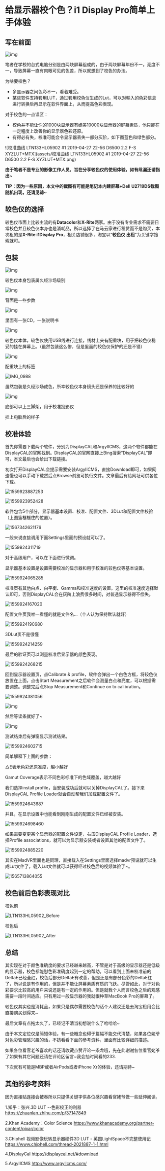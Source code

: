 # 给显示器校个色？i1 Display Pro简单上手体验

## 写在前面

![img](assets/IMG_0997-1567345190531.jpg)

笔者在学校的台式电脑分别是由两块屏幕组成的，由于两块屏幕年份不一，亮度不一，导致屏幕一直有肉眼可见的色差，所以就想到了校色的办法。

为啥要校色？

- 多显示器之间色彩不一，看着难受。
- 某些软件支持套用LUT，通过套用校色仪生成的Lut，可以对輸入的色彩信息进行转换后再显示在软件界面上，从而提高色彩表现。

对于校色的一点误区：

- 校色并不能让你的1000块显示器有媲美10000块显示器的屏幕素质，他只能在一定程度上改善你的显示器色彩还原。
- 有得必有失，校准可能会令显示器丢失一部分灰阶，如下图蓝色和绿色部分。

![校准曲线 LTN133HL05902 #1 2019-04-27 22-56 D6500 2.2 F-S XYZLUT+MTX](assets/校准曲线 LTN133HL05902 #1 2019-04-27 22-56 D6500 2.2 F-S XYZLUT+MTX.png)

**由于笔者不是专业的影像工作人员，旨在分享较色仪的使用体验，如有纰漏还请指出~**

**TIP：因为一些原因，本文中的截图有可能是笔记本内建屏幕+Dell U2719DS截图随机出现，还请见谅~**

## 较色仪的选择

较色仪市面上比较主流的有**Datacolor**和**X-Rite**两家。由于没有专业需求不需要日常校色并且较色仪本身也是消耗品，所以选择了在马云家进行租赁而不是购买，本次租的是**X-Rite i1Display Pro**，相关店铺很多，淘宝以“**较色仪 出租**”为关键字搜索就可。

## 包装

![img](assets/IMG_0983.jpg)

较色仪本身包装属久经沙场级别

![img](assets/IMG_0984.jpg)

背面是一些参数

![img](assets/IMG_0985.jpg)

里面有一张CD，一张说明书

![img](assets/IMG_0987.jpg)

较色仪本体，较色仪使用USB线进行连接，线材上夹有配重块，用于把较色仪稳妥的挂在屏幕上。（虽然包装这么惨，但是里面的较色仪保护的还是不错）

![img](assets/IMG_0990.jpg)

配重块上的标签

![IMG_0988](assets/IMG_0988.jpg)

虽然包装是久经沙场成色，所幸较色仪本身镜头还是保养的比较好的

![img](assets/IMG_0989.jpg)

底部可以上三脚架，用于校准投影仪





挂上电脑后的样子

## 校准体验

首先你需要下载两个软件，分别为DisplayCAL和ArgyIICMS，这两个软件都能在DisplayCAL的官网找到。DisplayCAL的官网直接上Bing搜索“DisplayCAL”即可，本文最后也会给出下载链接。

初次打开DisplayCAL会提示需要安装ArgyIICMS，直接Download即可，如果网速慢也可以手动下载然后点Browse浏览可执行文件。文章最后有给网址可供各位下载。

![1559923887253](assets/1559923887253.png)



![1559923952428](assets/1559923952428.png)

软件包含5个部分，显示器基本设置、校准、配置文件、3DLut和配置文件校验（上图篮框框住的位置）。

![1567342621176](assets/1567342621176.png)

一般来说直接调用下面Settings里面的预设就可以了。

![1559924311719](assets/1559924311719.png)





对于高级用户，可以在下面进行微调。

显示器基本设置是设置需要校准的显示器和用于校准的较色仪等基本设置。

![1559924065285](assets/1559924065285.png)

校准页有其他白点、白平衡、Gamma和校准速度的设置。这里的校准速度选择默认即可，否则DisplayCAL会在灰阶上浪费很多时间，对普通显示器得不偿失。

![1559924167020](assets/1559924167020.png)

配置文件页我唯一看懂的就是文件名...（个人认为保持默认就好）

![1559924190680](assets/1559924190680.png)

3DLut页不是很懂

![1559924214259](assets/1559924214259.png)

最后的验证页可以测量校准后显示器的颜色表现。

![1559924268215](assets/1559924268215.png)

回到显示器设置页，点Calibrate & profile，软件会弹出一个白色方框，将较色仪放置在上面，点击Start Measurement之后软件会测量白点和亮度，可以根据需要调整。调整完后点Stop Measurement和Continue on to calibration。

![1559924381056](assets/1559924381056.png)

![img](assets/IMG_0992-1559924486626.jpg)

然后等读条就好了~

![img](assets/IMG_0993.jpg)

测试结束后有弹窗显示测试结果。

![1559924602715](assets/1559924602715.png)

简单解释下上面的参数：

△E表示色彩还原准度，越小越好

Gamut Coverage表示不同色彩标准下的色域覆盖，越大越好

我们选择install profile，当安装成功后就可以关掉DisplayCAL了。接下来DisplayCAL Profile Loader就会自动帮我们加载配置文件了。

![1559924643687](assets/1559924643687.png)

并且，在显示设置中也能看到刚刚生成的配置文件已经被安装。

![1559924698460](assets/1559924698460.png)

如果需要变更某个显示器的配置文件设定，右击DisplayCAL Profile Loader，选择Profile associations，就可以为显示器安装或者设置其他的配置文件了。

![1559924885220](assets/1559924885220.png)

其实在MadVR里面也是同理，直接载入在Settings里面选择madvr预设就可以生成Lut文件了，载入Lut文件就可以获得经过校色后的视频体验了~。

![1565713864055](assets/1565713864055.png)

## 校色前后色彩表现对比

校色前

![LTN133HL05902_Before](assets/LTN133HL05902_Before.png)

校色后

![LTN133HL05902_After](assets/LTN133HL05902_After.png)

## 总结

其实现在对于颜色准确度的要求已经越来越高，不管是对于高级的显示器还是低级的显示器，校色都能怼色彩准确度起到一定的帮助，可以看到上面未校准前的DeltaE已经全红，校色后部分DeltaE有改善，但是还是有部分色彩的DeltaE红了，所以说是有作用的，但是并不能让屏幕素质有质的飞跃。尽管如此，对于对色彩要求比较高的用户来说还是有一定的作用的。但是就我个人而言校色之后的观感需要一段时间适应。只有用过一般显示器的我就很种草MacBook Pro的屏幕了。

较色仪其实也是消耗品，如果只是偶尔需要校色的话个人建议还是去淘宝租用会比直接购买划得来~

最后文章有点拖太久了，已经记不清当初想说什么了哈哈哈~

由于本文定位仅是简短体验，有一些概念也碍于篇幅不能交代清楚，如果各位姥爷对色彩管理感兴趣的话，不妨看看下面的参考资料，里面有比较详细的描述。

如果各位看官老爷喜欢的话还请收藏点赞评论一条龙哦，先在此谢谢各位看官姥爷了如果有其它问题还请在评论区留言~我会抽时间看的233.

下次就有可能是MBP或者AirPods或者iPhone Xr的体验，还请期待~

## 其他的参考资料

因为直接贴连接会被吞所以只提供关键字供各位感兴趣看官姥爷做一些延伸阅读。

1.知乎：张兴.3D LUT --色彩校正的利器 https://zhuanlan.zhihu.com/p/37147849

2.Khan Academy：Color Science https://www.khanacademy.org/partner-content/pixar/color

3.Chiphell 视频影像玩转显示器硬件3D LUT - 英国LightSpace不完整使用记 https://www.chiphell.com/thread-2021887-1-1.html

4.DisplayCal https://displaycal.net/#download

5.ArgyIICMS http://www.argyllcms.com/